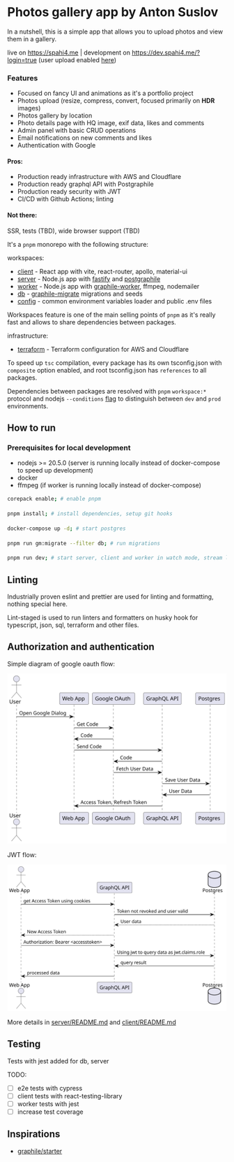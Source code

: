 
# Photos gallery app by Anton Suslov

In a nutshell, this is a simple app that allows you to upload photos and view them in a gallery.

live on https://spahi4.me | development on https://dev.spahi4.me/?login=true (user upload enabled [here](https://dev.spahi4.me/upload))

### Features
- Focused on fancy UI and animations as it's a portfolio project
- Photos upload (resize, compress, convert, focused primarily on **HDR** images)
- Photos gallery by location
- Photo details page with HQ image, exif data, likes and comments
- Admin panel with basic CRUD operations
- Email notifications on new comments and likes
- Authentication with Google

#### Pros:
- Production ready infrastructure with AWS and Cloudflare
- Production ready graphql API with Postgraphile
- Production ready security with JWT
- CI/CD with Github Actions; linting

#### Not there:
SSR, tests (TBD), wide browser support (TBD)

It's a `pnpm` monorepo with the following structure:

workspaces:
- [client](./client) - React app with vite, react-router, apollo, material-ui
- [server](./server) - Node.js app with [fastify](https://www.fastify.io/) and [postgraphile](https://www.graphile.org/postgraphile/)
- [worker](./worker) - Node.js app with [graphile-worker](https://github.com/graphile/worker), ffmpeg, nodemailer
- [db](./db) - [graphile-migrate](https://github.com/graphile/migrate) migrations and seeds
- [config](./config) - common environment variables loader and public .env files

Workspaces feature is one of the main selling points of `pnpm` as it's really fast and allows to share dependencies between packages.

infrastructure:
- [terraform](./terraform) - Terraform configuration for AWS and Cloudflare


To speed up `tsc` compilation, every package has its own tsconfig.json with `composite` option enabled, and root tsconfig.json has `references` to all packages.

Dependencies between packages are resolved with `pnpm` `workspace:*` protocol and nodejs `--conditions` [flag](https://nodejs.org/api/cli.html#-c-condition---conditionscondition) to distinguish between `dev` and `prod` environments.

## How to run

### Prerequisites for local development
- nodejs >= 20.5.0 (server is running locally instead of docker-compose to speed up development)
- docker
- ffmpeg (if worker is running locally instead of docker-compose)

```bash
corepack enable; # enable pnpm

pnpm install; # install dependencies, setup git hooks

docker-compose up -d; # start postgres

pnpm run gm:migrate --filter db; # run migrations

pnpm run dev; # start server, client and worker in watch mode, stream logs from all services
```

## Linting

Industrially proven eslint and prettier are used for linting and formatting, nothing special here.

Lint-staged is used to run linters and formatters on husky hook for typescript, json, sql, terraform and other files.

## Authorization and authentication

Simple diagram of google oauth flow:

![auth-diagram-1.svg](.github%2Fassets%2Fauth-diagram-1.svg)

JWT flow:

![auth-diagram-2.svg](.github%2Fassets%2Fauth-diagram-2.svg)

More details in [server/README.md](./server/README.md) and [client/README.md](./client/README.md)

## Testing

Tests with jest added for db, server

TODO:
- [ ] e2e tests with cypress
- [ ] client tests with react-testing-library
- [ ] worker tests with jest
- [ ] increase test coverage

## Inspirations

- [graphile/starter](https://github.com/graphile/starter)
